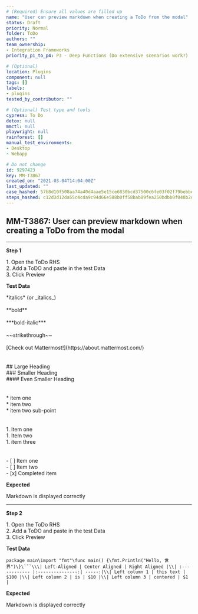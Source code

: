 ```yaml
---
# (Required) Ensure all values are filled up
name: "User can preview markdown when creating a ToDo from the modal"
status: Draft
priority: Normal
folder: ToDo
authors: ""
team_ownership: 
- Integration Frameworks
priority_p1_to_p4: P3 - Deep Functions (Do extensive scenarios work?)

# (Optional)
location: Plugins
component: null
tags: []
labels: 
- plugins
tested_by_contributor: ""

# (Optional) Test type and tools
cypress: To Do
detox: null
mmctl: null
playwright: null
rainforest: []
manual_test_environments:
- Desktop
- Webapp

# Do not change
id: 9297423
key: MM-T3867
created_on: "2021-03-04T14:04:00Z"
last_updated: ""
case_hashed: 57b8d10f508aa74a40d4aae5e15ce6830bcd37500c6fe03f02f79bebbe2ca7c284e69dc2064208d6900373de5aa324a0
steps_hashed: c12d3d12da55c4cda9c94d66e588b0ff58bab89fea250bdbb0f048b2ddf05e0ee2c3f0df88b7462612e9004cb7ccb3f9
---
```


<!-- (Auto-generated) Based on frontmatter's "key" and "name" -->

## MM-T3867: User can preview markdown when creating a ToDo from the modal

---

**Step 1**

1\. Open the ToDo RHS\
2\. Add a ToDO and paste in the test Data\
3\. Click Preview

**Test Data**

\*italics\* (or \_italics\_)\
\
\*\*bold\*\*\
\
\*\*\*bold-italic\*\*\*\
\
\~\~strikethrough\~\~\
\
\[Check out Mattermost!]\(https\://about.mattermost.com/)\
\
\
\## Large Heading\
\### Smaller Heading\
\#### Even Smaller Heading\
\
\
\* item one\
\* item two\
\* item two sub-point\
\
\
1\. Item one\
1\. Item two\
1\. item three\
\
\
\- \[ ] Item one\
\- \[ ] Item two\
\- \[x] Completed item

**Expected**

Markdown is displayed correctly

---

**Step 2**

1\. Open the ToDo RHS\
2\. Add a ToDO and paste in the test Data\
3\. Click Preview

**Test Data**

````
package main\import "fmt"\func main() {\fmt.Println("Hello, 世界")\}\```\\\| Left-Aligned | Center Aligned | Right Aligned |\\| :------------ |:---------------:| -----:|\\| Left column 1 | this text | $100 |\\| Left column 2 | is | $10 |\\| Left column 3 | centered | $1 |
````

**Expected**

Markdown is displayed correctly
